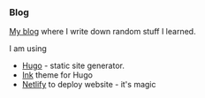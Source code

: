 ### Blog

[My blog](https://blog.yelinaung.com/) where I write down random stuff I learned.

I am using
- [Hugo](https://gohugo.io/) - static site generator.
- [Ink](https://github.com/knadh/hugo-ink) theme for Hugo
- [Netlify](https://www.netlify.com/) to deploy website - it's magic
